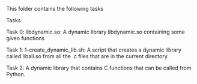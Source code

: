 This folder contains the following tasks


Tasks

Task 0: libdynamic.so: A dynamic library libdynamic.so containing some given functions

Task 1: 1-create_dynamic_lib.sh: A script that creates a dynamic library called liball.so from all the .c files that are in the current directory.

Task 2: A dynamic library that contains C functions that can be called from Python.
